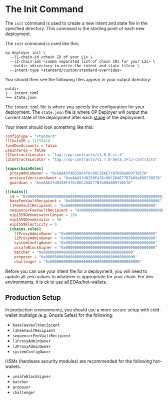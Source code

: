 # The Init Command

The `init` command is used to create a new intent and state file in the specified directory. This command is the
starting point of each new deployment.

The `init` command is used like this:

```shell
op-deployer init \
  --l1-chain-id <chain ID of your L1> \
  --l2-chain-ids <comma separated list of chain IDs for your L2s> \
  --outdir <directory to write the intent and state files> \
  --intent-type <standard/custom/standard-overrides>
```

You should then see the following files appear in your output directory:

```
outdir
├── intent.toml
└── state.json
```

The `intent.toml` file is where you specify the configuration for your deployment. The `state.json` file is where OP
Deployer will output the current state of the deployment after each [stage][stages] of the deployment.

Your intent should look something like this:

```toml
configType = "standard"
l1ChainID = 11155420
fundDevAccounts = false
useInterop = false
l1ContractsLocator = "tag://op-contracts/v1.8.0-rc.4"
l2ContractsLocator = "tag://op-contracts/v1.7.0-beta.1+l2-contracts"

[superchainRoles]
  proxyAdminOwner = "0xeAAA3fd0358F476c86C26AE77B7b89a069730570"
  protocolVersionsOwner = "0xeAAA3fd0358F476c86C26AE77B7b89a069730570"
  guardian = "0xeAAA3fd0358F476c86C26AE77B7b89a069730570"

[[chains]]
  id = "0x0000000000000000000000000000000000000000000000000000000000002390"
  baseFeeVaultRecipient = "0x0000000000000000000000000000000000000000"
  l1FeeVaultRecipient = "0x0000000000000000000000000000000000000000"
  sequencerFeeVaultRecipient = "0x0000000000000000000000000000000000000000"
  eip1559DenominatorCanyon = 250
  eip1559Denominator = 50
  eip1559Elasticity = 6
  [chains.roles]
    l1ProxyAdminOwner = "0x0000000000000000000000000000000000000000"
    l2ProxyAdminOwner = "0x0000000000000000000000000000000000000000"
    systemConfigOwner = "0x0000000000000000000000000000000000000000"
    unsafeBlockSigner = "0x0000000000000000000000000000000000000000"
    batcher = "0x0000000000000000000000000000000000000000"
    proposer = "0x0000000000000000000000000000000000000000"
    challenger = "0x0000000000000000000000000000000000000000"
```

Before you can use your intent file for a deployment, you will need to update all zero values to whatever is
appropriate for your chain. For dev environments, it is ok to use all EOAs/hot-wallets.

## Production Setup
In production environments, you should use a more secure setup with cold-wallet multisigs (e.g. Gnosis Safes) for the following:
* `baseFeeVaultRecipient`
* `l1FeeVaultRecipient`
* `sequencerFeeVaultRecipient`
* `l1ProxyAdminOwner`
* `l2ProxyAdminOwner`
* `systemConfigOwner`

HSMs (hardware security modules) are recommended for the following hot-wallets:
* `unsafeBlockSigner`
* `batcher`
* `proposer`
* `challenger`


[stages]: ../architecture/pipeline.md
